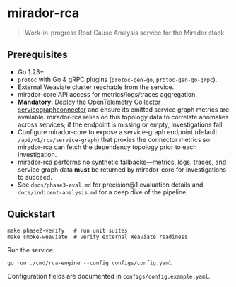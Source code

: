 # mirador-rca

> Work-in-progress Root Cause Analysis service for the Mirador stack.

## Prerequisites
- Go 1.23+
- `protoc` with Go & gRPC plugins (`protoc-gen-go`, `protoc-gen-go-grpc`).
- External Weaviate cluster reachable from the service.
- mirador-core API access for metrics/logs/traces aggregation.
- **Mandatory:** Deploy the OpenTelemetry Collector [servicegraphconnector](https://github.com/open-telemetry/opentelemetry-collector-contrib/tree/main/connector/servicegraphconnector) and ensure its emitted service graph metrics are available. mirador-rca relies on this topology data to correlate anomalies across services; if the endpoint is missing or empty, investigations fail.
- Configure mirador-core to expose a service-graph endpoint (default `/api/v1/rca/service-graph`) that proxies the connector metrics so mirador-rca can fetch the dependency topology prior to each investigation.
- mirador-rca performs no synthetic fallbacks—metrics, logs, traces, and service graph data **must** be returned by mirador-core for investigations to succeed.
- See `docs/phase3-eval.md` for precision@1 evaluation details and `docs/indicent-analysis.md` for a deep dive of the pipeline.

## Quickstart
```
make phase2-verify   # run unit suites
make smoke-weaviate  # verify external Weaviate readiness
```

Run the service:
```
go run ./cmd/rca-engine --config configs/config.yaml
```

Configuration fields are documented in `configs/config.example.yaml`.

